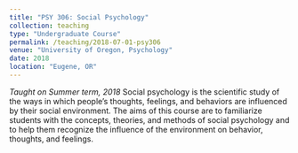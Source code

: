 ```yaml
---
title: "PSY 306: Social Psychology"
collection: teaching
type: "Undergraduate Course"
permalink: /teaching/2018-07-01-psy306
venue: "University of Oregon, Psychology"
date: 2018
location: "Eugene, OR"
---
```

<i>Taught on Summer term, 2018</i>
Social psychology is the scientific study of the ways in which people’s thoughts, feelings, and behaviors are influenced by their social environment. The aims of this course are to familiarize students with the concepts, theories, and methods of social psychology and to help them recognize the influence of the environment on behavior, thoughts, and feelings.
